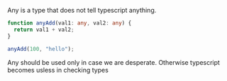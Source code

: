 Any is a type that does not tell typescript anything.

```typescript
function anyAdd(val1: any, val2: any) {
  return val1 + val2;
}

anyAdd(100, "hello");
```

Any should be used only in case we are desperate. Otherwise typescript becomes usless in checking types
